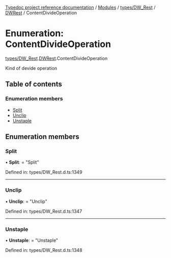 [Typedoc project reference documentation](../README.md) / [Modules](../modules.md) / [types/DW_Rest](../modules/types_dw_rest.md) / [DWRest](../modules/types_dw_rest.dwrest.md) / ContentDivideOperation

# Enumeration: ContentDivideOperation

[types/DW_Rest](../modules/types_dw_rest.md).[DWRest](../modules/types_dw_rest.dwrest.md).ContentDivideOperation

Kind of devide operation

## Table of contents

### Enumeration members

- [Split](types_dw_rest.dwrest.contentdivideoperation.md#split)
- [Unclip](types_dw_rest.dwrest.contentdivideoperation.md#unclip)
- [Unstaple](types_dw_rest.dwrest.contentdivideoperation.md#unstaple)

## Enumeration members

### Split

• **Split**: = "Split"

Defined in: types/DW_Rest.d.ts:1349

___

### Unclip

• **Unclip**: = "Unclip"

Defined in: types/DW_Rest.d.ts:1347

___

### Unstaple

• **Unstaple**: = "Unstaple"

Defined in: types/DW_Rest.d.ts:1348

